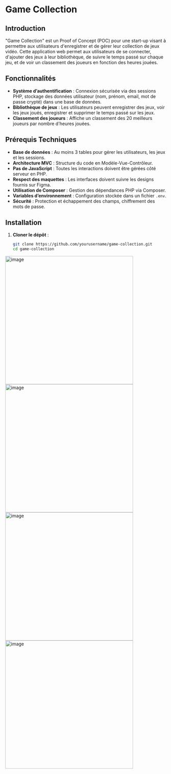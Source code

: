 # Game Collection

## Introduction
"Game Collection" est un Proof of Concept (POC) pour une start-up visant à permettre aux utilisateurs d'enregistrer et de gérer leur collection de jeux vidéo. Cette application web permet aux utilisateurs de se connecter, d'ajouter des jeux à leur bibliothèque, de suivre le temps passé sur chaque jeu, et de voir un classement des joueurs en fonction des heures jouées.

## Fonctionnalités
- **Système d’authentification** : Connexion sécurisée via des sessions PHP, stockage des données utilisateur (nom, prénom, email, mot de passe crypté) dans une base de données.
- **Bibliothèque de jeux** : Les utilisateurs peuvent enregistrer des jeux, voir les jeux joués, enregistrer et supprimer le temps passé sur les jeux.
- **Classement des joueurs** : Affiche un classement des 20 meilleurs joueurs par nombre d'heures jouées.

## Prérequis Techniques
- **Base de données** : Au moins 3 tables pour gérer les utilisateurs, les jeux et les sessions.
- **Architecture MVC** : Structure du code en Modèle-Vue-Contrôleur.
- **Pas de JavaScript** : Toutes les interactions doivent être gérées côté serveur en PHP.
- **Respect des maquettes** : Les interfaces doivent suivre les designs fournis sur Figma.
- **Utilisation de Composer** : Gestion des dépendances PHP via Composer.
- **Variables d’environnement** : Configuration stockée dans un fichier `.env`.
- **Sécurité** : Protection et échappement des champs, chiffrement des mots de passe.

## Installation
1. **Cloner le dépôt** :
   ```bash
   git clone https://github.com/yourusername/game-collection.git
   cd game-collection


<img src="https://github.com/johannvig/Game-collection/assets/102874093/c84343f8-70d5-4123-8341-f685abe87ffe" width="400" alt="image">
<img src="https://github.com/johannvig/Game-collection/assets/102874093/689565bd-7708-4c76-8964-d61d9f83cbaf" width="400" alt="image">
<img src="https://github.com/johannvig/Game-collection/assets/102874093/a6d3b610-cf36-4e01-8dec-129f77774643" width="400" alt="image">
<img src="https://github.com/johannvig/Game-collection/assets/102874093/42ab695a-a101-4780-b00c-1f51cbf649c7" width="400" alt="image">

